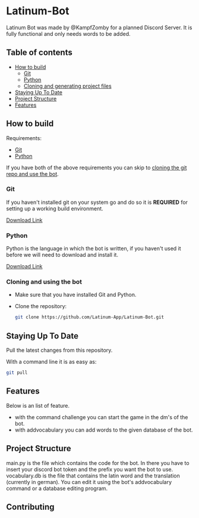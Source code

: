 # Latinum-Bot

Latinum Bot was made by @KampfZomby for a planned Discord Server. 
It is fully functional and only needs words to be added.

## Table of contents

 * [How to build](#how-to-build)
    * [Git](#git)
    * [Python](#Python)
    * [Cloning and generating project files](#cloning-and-generating-project-files)
 * [Staying Up To Date](#staying-up-to-date)
 * [Project Structure](#project-structure)
 * [Features](#features)
 
 ## How to build

Requirements:

 * [Git](#Git)
 * [Python](#Python)

If you have both of the above requirements you can skip to [cloning the git repo and use the bot](#cloning-and-using-the-bot).

### Git

If you haven't installed git on your system go and do so it is **REQUIRED** for setting up a working build environment.

[Download Link](https://git-scm.com/download/win)

### Python

Python is the language in which the bot is written, if you haven't used it before we will need to download and install it.

[Download Link](https://www.python.org/downloads/)

### Cloning and using the bot

- Make sure that you have installed Git and Python.

- Clone the repository:
  ```bash
  git clone https://github.com/Latinum-App/Latinum-Bot.git
  ```
  
 ## Staying Up To Date

Pull the latest changes from this repository.

With a command line it is as easy as:

```bash
git pull
``` 
 
  ## Features

Below is an list of feature.

- with the command challenge you can start the game in the dm's of the bot.
- with addvocabulary you can add words to the given database of the bot.

## Project Structure

main.py is the file which contains the code for the bot. In there you have to insert your discord bot token and the prefix you want the bot to use.
vocabulary.db is the file that contains the latin word and the translation (currently in german). You can edit it using the bot's addvocabulary command or a database editing program.

## Contributing
